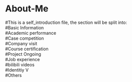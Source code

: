 # About-Me
#This is a self_introduction file, the section will be split into:  
#Basic Information  
#Academic performance  
#Case competition  
#Company visit  
#Course certification  
#Project Ongoing  
#Job experience  
#bilibili videos  
#Identitiy V   
#Others  

